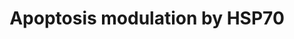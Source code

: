 ---
annotations:
- type: Pathway Ontology
  value: apoptotic cell death pathway
authors:
- MaintBot
- Andra
- Christine Chichester
- Mkutmon
- Khanspers
- Eweitz
description: This pathway summarizes the various ways by which HSP70 proteins can
  inhibit apoptosis.
last-edited: 2021-05-16
organisms:
- Bos taurus
redirect_from:
- /index.php/Pathway:WP1082
- /instance/WP1082
schema-jsonld:
- '@context': https://schema.org/
  '@id': https://wikipathways.github.io/pathways/WP1082.html
  '@type': Dataset
  creator:
    '@type': Organization
    name: WikiPathways
  description: This pathway summarizes the various ways by which HSP70 proteins can
    inhibit apoptosis.
  keywords:
  - NFKB1
  - TNF-alpha
  - FASLG
  - CASP8
  - NF-kB Pathway
  - CASP9
  - APAF1
  - RIPK1
  - CASP2
  - CASP7
  - CASP3
  - TNFRSF1A
  - MAPK10
  - AIFM1
  - FAS
  - Apoptosis
  - MAP3K1
  - CASP6
  - CYCS
  - BID2
  - HSPA1A
  - FADD
  license: CC0
  name: Apoptosis modulation by HSP70
seo: CreativeWork
title: Apoptosis modulation by HSP70
wpid: WP1082
---